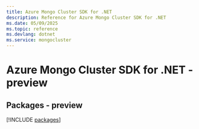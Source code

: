 ```yaml
---
title: Azure Mongo Cluster SDK for .NET
description: Reference for Azure Mongo Cluster SDK for .NET
ms.date: 05/09/2025
ms.topic: reference
ms.devlang: dotnet
ms.service: mongocluster
---
```

# Azure Mongo Cluster SDK for .NET - preview
## Packages - preview
[!INCLUDE [packages](mongo-cluster-index.md)]